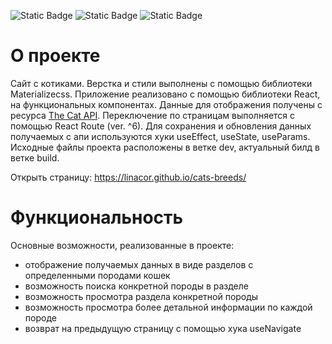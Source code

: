 ![Static Badge](https://img.shields.io/badge/CSS-3-blue) ![Static Badge](https://img.shields.io/badge/JavaScript-ES6-yellow) ![Static Badge](https://img.shields.io/badge/React-18-blue)


# О проекте
Сайт с котиками. Верстка и стили выполнены с помощью библиотеки Materializecss. Приложение реализовано с помощью библиотеки React, на функциональных компонентах. 
Данные для отображения получены с ресурса [The Cat API](https://thecatapi.com/).
Переключение по страницам выполняется с помощью React Route (ver. ^6). Для сохранения и обновления данных получаемых с апи используются хуки useEffect, useState, useParams.
Исходные файлы проекта расположены в ветке dev, актуальный билд в ветке build.

Открыть страницу: https://linacor.github.io/cats-breeds/

# Функциональность
Основные возможности, реализованные в проекте:
- отображение получаемых данных в виде разделов с определенными породами кошек
- возможность поиска конкретной породы в разделе
- возможность просмотра раздела конкретной породы
- возможность просмотра более детальной информации по каждой породе
- возврат на предыдущую страницу с помощью хука useNavigate
